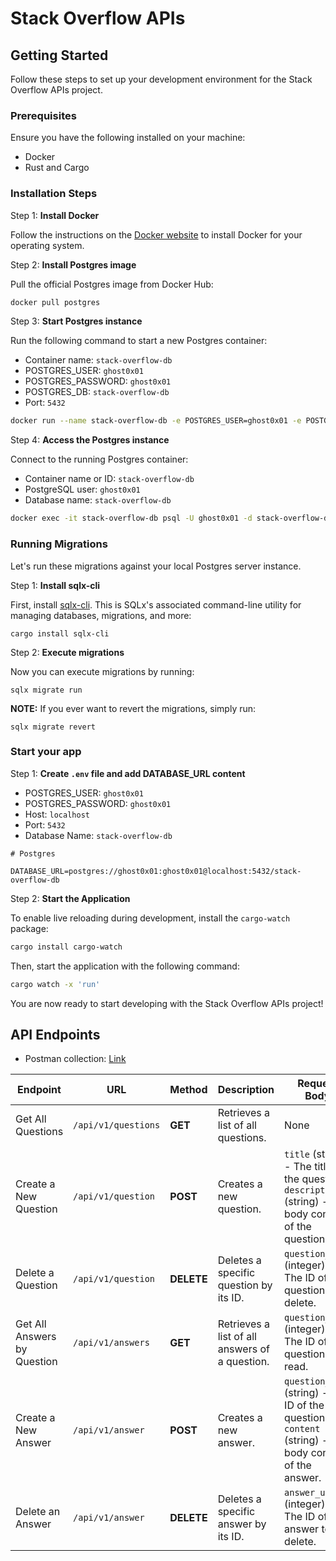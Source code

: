 # Stack Overflow APIs

## Getting Started

Follow these steps to set up your development environment for the Stack Overflow APIs project.

### Prerequisites

Ensure you have the following installed on your machine:

- Docker
- Rust and Cargo

### Installation Steps

Step 1: **Install Docker**

Follow the instructions on the [Docker website](https://docs.docker.com/get-docker/) to install Docker for your operating system.

Step 2: **Install Postgres image**

Pull the official Postgres image from Docker Hub:

```bash
docker pull postgres
```

Step 3: **Start Postgres instance**

Run the following command to start a new Postgres container:

- Container name: `stack-overflow-db`
- POSTGRES_USER: `ghost0x01`
- POSTGRES_PASSWORD: `ghost0x01`
- POSTGRES_DB: `stack-overflow-db`
- Port: `5432`

```bash
docker run --name stack-overflow-db -e POSTGRES_USER=ghost0x01 -e POSTGRES_PASSWORD=ghost0x01 -e POSTGRES_DB=stack-overflow-db -p 5432:5432 -d postgres
```

Step 4: **Access the Postgres instance**

Connect to the running Postgres container:

- Container name or ID: `stack-overflow-db`
- PostgreSQL user: `ghost0x01`
- Database name: `stack-overflow-db`

```bash
docker exec -it stack-overflow-db psql -U ghost0x01 -d stack-overflow-db
```

### Running Migrations

Let's run these migrations against your local Postgres server instance.

Step 1: **Install sqlx-cli**

First, install [sqlx-cli](https://github.com/launchbadge/sqlx/tree/main/sqlx-cli). This is SQLx's associated command-line utility for managing databases, migrations, and more:

```shell
cargo install sqlx-cli
```

Step 2: **Execute migrations**

Now you can execute migrations by running:

```shell
sqlx migrate run
```

**NOTE:** If you ever want to revert the migrations, simply run:

```shell
sqlx migrate revert
```

### Start your app

Step 1: **Create `.env` file and add DATABASE_URL content**

- POSTGRES_USER: `ghost0x01`
- POSTGRES_PASSWORD: `ghost0x01`
- Host: `localhost`
- Port: `5432`
- Database Name: `stack-overflow-db`

```.env
# Postgres

DATABASE_URL=postgres://ghost0x01:ghost0x01@localhost:5432/stack-overflow-db

```

Step 2: **Start the Application**

To enable live reloading during development, install the `cargo-watch` package:

```bash
cargo install cargo-watch
```

Then, start the application with the following command:

```bash
cargo watch -x 'run'
```

You are now ready to start developing with the Stack Overflow APIs project!

## API Endpoints

- Postman collection: [Link](./docs/Stack%20Overview%20Flow%20APIs.postman_collection.json)

| Endpoint                    | URL                 | Method     | Description                                    | Request Body                                                                                                  |
| --------------------------- | ------------------- | ---------- | ---------------------------------------------- | ------------------------------------------------------------------------------------------------------------- |
| Get All Questions           | `/api/v1/questions` | **GET**    | Retrieves a list of all questions.             | None                                                                                                          |
| Create a New Question       | `/api/v1/question`  | **POST**   | Creates a new question.                        | `title` (string) - The title of the question. <br> `description` (string) - The body content of the question. |
| Delete a Question           | `/api/v1/question`  | **DELETE** | Deletes a specific question by its ID.         | `question_uuid` (integer) - The ID of the question to delete.                                                 |
| Get All Answers by Question | `/api/v1/answers`   | **GET**    | Retrieves a list of all answers of a question. | `question_uuid` (integer) - The ID of the question to read.                                                   |
| Create a New Answer         | `/api/v1/answer`    | **POST**   | Creates a new answer.                          | `question_uuid` (string) - The ID of the question. <br> `content` (string) - The body content of the answer.  |
| Delete an Answer            | `/api/v1/answer`    | **DELETE** | Deletes a specific answer by its ID.           | `answer_uuid` (integer) - The ID of the answer to delete.                                                     |
